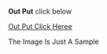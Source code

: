 **Out Put** click below

<a class="button" href="https://test-web.ahmad05110.repl.co/">Out Put Click Heree</a>

The Image Is Just A Sample
